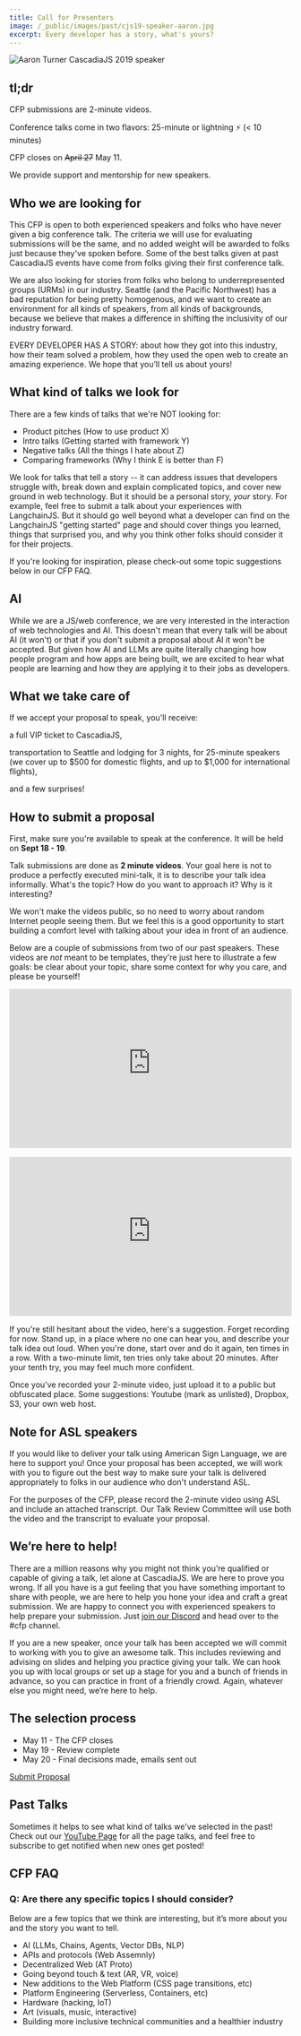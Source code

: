 ```yaml
---
title: Call for Presenters
image: /_public/images/past/cjs19-speaker-aaron.jpg
excerpt: Every developer has a story, what's yours?
---
```


![Aaron Turner CascadiaJS 2019 speaker](/_public/images/past/cjs19-speaker-aaron.jpg)

## tl;dr

<i class="fas fa-inbox-in"></i> CFP submissions are 2-minute videos.

<i class="fas fa-clock"></i> Conference talks come in two flavors: 25-minute or lightning ⚡️ (< 10 minutes)

<i class="fas fa-calendar-alt"></i> CFP closes on ~~April 27~~ <span class="highlight warning">May 11</span>.

<i class="fas fa-hand-heart"></i> We provide support and mentorship for new speakers.

## Who we are looking for

This CFP is open to both experienced speakers and folks who have never given a big conference talk. The criteria we will use for evaluating submissions will be the same, and no added weight will be awarded to folks just because they've spoken before. Some of the best talks given at past CascadiaJS events have come from folks giving their first conference talk.

We are also looking for stories from folks who belong to underrepresented groups (URMs) in our industry. Seattle (and the Pacific Northwest) has a bad reputation for being pretty homogenous, and we want to create an environment for all kinds of speakers, from all kinds of backgrounds, because we believe that makes a difference in shifting the inclusivity of our industry forward.

EVERY DEVELOPER HAS A STORY: about how they got into this industry, how their team solved a problem, how they used the open web to create an amazing experience. We hope that you’ll tell us about yours!

## What kind of talks we look for

There are a few kinds of talks that we're NOT looking for:

- Product pitches (How to use product X)
- Intro talks (Getting started with framework Y)
- Negative talks (All the things I hate about Z)
- Comparing frameworks (Why I think E is better than F)

We look for talks that tell a story -- it can address issues that developers struggle with, break down and explain complicated topics, and cover new ground in web technology. But it should be a personal story, _your_ story. For example, feel free to submit a talk about your experiences with LangchainJS. But it should go well beyond what a developer can find on the LangchainJS "getting started" page and should cover things you learned, things that surprised you, and why you think other folks should consider it for their projects.

If you're looking for inspiration, please check-out some topic suggestions below in our CFP FAQ.

## AI

While we are a JS/web conference, we are very interested in the interaction of web technologies and AI. This doesn't mean that every talk will be about AI (it won't) or that if you don't submit a proposal about AI it won't be accepted. But given how AI and LLMs are quite literally changing how people program and how apps are being built, we are excited to hear what people are learning and how they are applying it to their jobs as developers.

## What we take care of

If we accept your proposal to speak, you'll receive:

<i class="fas fa-ticket-alt"></i> a full VIP ticket to CascadiaJS,

<i class="fas fa-globe"></i> transportation to Seattle and lodging for 3 nights, for 25-minute speakers (we cover up to $500 for domestic flights, and up to $1,000 for international flights), 

<i class="fas fa-gifts"></i> and a few surprises!

## How to submit a proposal

First, make sure you're available to speak at the conference. It will be held on **Sept 18 - 19**.

Talk submissions are done as **2 minute videos**. Your goal here is not to produce a perfectly executed mini-talk, it is to describe your talk idea informally. What's the topic? How do you want to approach it? Why is it interesting?

We won't make the videos public, so no need to worry about random Internet people seeing them. But we feel this is a good opportunity to start building a comfort level with talking about your idea in front of an audience.

Below are a couple of submissions from two of our past speakers. These videos are _not_ meant to be templates, they're just here to illustrate a few goals: be clear about your topic, share some context for why you care, and please be yourself!

<div style="position: relative; padding-top: 56.25%;margin-bottom:16px">
  <iframe
    src="https://customer-err733fa36e0jnfx.cloudflarestream.com/114c53916ec3a5f8e3f12786dc8dbba3/iframe?poster=https%3A%2F%2Fcustomer-err733fa36e0jnfx.cloudflarestream.com%2F114c53916ec3a5f8e3f12786dc8dbba3%2Fthumbnails%2Fthumbnail.jpg%3Ftime%3D%26height%3D600"
    style="border: none; position: absolute; top: 0; left: 0; height: 100%; width: 100%;"
    allow="accelerometer; gyroscope; autoplay; encrypted-media; picture-in-picture;"
    allowfullscreen="true"
  ></iframe>
</div>

<div style="position: relative; padding-top: 56.25%;margin-bottom:16px">
  <iframe
    src="https://customer-err733fa36e0jnfx.cloudflarestream.com/056c2aa2b96a40efb1b479aa510b9736/iframe?poster=https%3A%2F%2Fcustomer-err733fa36e0jnfx.cloudflarestream.com%2F056c2aa2b96a40efb1b479aa510b9736%2Fthumbnails%2Fthumbnail.jpg%3Ftime%3D%26height%3D600"
    style="border: none; position: absolute; top: 0; left: 0; height: 100%; width: 100%;"
    allow="accelerometer; gyroscope; autoplay; encrypted-media; picture-in-picture;"
    allowfullscreen="true"
  ></iframe>
</div>

If you're still hesitant about the video, here's a suggestion. Forget recording for now. Stand up, in a place where no one can hear you, and describe your talk idea out loud. When you're done, start over and do it again, ten times in a row. With a two-minute limit, ten tries only take about 20 minutes. After your tenth try, you may feel much more confident.

Once you’ve recorded your 2-minute video, just upload it to a public but obfuscated place. Some suggestions: Youtube (mark as unlisted), Dropbox, S3, your own web host.

## Note for ASL speakers

If you would like to deliver your talk using American Sign Language, we are here to support you! Once your proposal has been accepted, we will work with you to figure out the best way to make sure your talk is delivered appropriately to folks in our audience who don't understand ASL.

For the purposes of the CFP, please record the 2-minute video using ASL and include an attached transcript. Our Talk Review Committee will use both the video and the transcript to evaluate your proposal.

## We’re here to help!

There are a million reasons why you might not think you’re qualified or capable of giving a talk, let alone at CascadiaJS. We are here to prove you wrong. If all you have is a gut feeling that you have something important to share with people, we are here to help you hone your idea and craft a great submission. We are happy to connect you with experienced speakers to help prepare your submission. Just [join our Discord](https://discord.gg/kkYR86GM29) and head over to the #cfp channel.

If you are a new speaker, once your talk has been accepted we will commit to working with you to give an awesome talk. This includes reviewing and advising on slides and helping you practice giving your talk. We can hook you up with local groups or set up a stage for you and a bunch of friends in advance, so you can practice in front of a friendly crowd. Again, whatever else you might need, we’re here to help.

## The selection process

- May 11 - The CFP closes
- May 19 - Review complete
- May 20 - Final decisions made, emails sent out

<div class="cta"><a target="_blank" href="https://airtable.com/app4aehCXEydAuxKX/shrmsz59oMh0VscDv">Submit Proposal</a></div>

## Past Talks

Sometimes it helps to see what kind of talks we've selected in the past! Check out our <a target="_blank" href="https://www.youtube.com/@cascadiajs/playlists">YouTube Page</a> for all the page talks, and feel free to subscribe to get notified when new ones get posted!

## CFP FAQ

### Q: Are there any specific topics I should consider?

Below are a few topics that we think are interesting, but it’s more about you and the story you want to tell.

- AI (LLMs, Chains, Agents, Vector DBs, NLP)
- APIs and protocols (Web Assemnly)
- Decentralized Web (AT Proto)
- Going beyond touch & text (AR, VR, voice)
- New additions to the Web Platform (CSS page transitions, etc)
- Platform Engineering (Serverless, Containers, etc)
- Hardware (hacking, IoT)
- Art (visuals, music, interactive)
- Building more inclusive technical communities and a healthier industry
